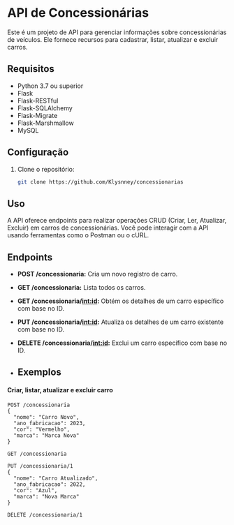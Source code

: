 # API de Concessionárias

Este é um projeto de API para gerenciar informações sobre concessionárias de veículos. Ele fornece recursos para cadastrar, listar, atualizar e excluir carros.

## Requisitos

- Python 3.7 ou superior
- Flask
- Flask-RESTful
- Flask-SQLAlchemy
- Flask-Migrate
- Flask-Marshmallow
- MySQL

## Configuração

1. Clone o repositório:

   ```bash
   git clone https://github.com/Klysnney/concessionarias

## Uso

A API oferece endpoints para realizar operações CRUD (Criar, Ler, Atualizar, Excluir) em carros de concessionárias. Você pode interagir com a API usando ferramentas como o Postman ou o cURL.

## Endpoints

- **POST /concessionaria:** Cria um novo registro de carro.
- **GET /concessionaria:** Lista todos os carros.
- **GET /concessionaria/<int:id>:** Obtém os detalhes de um carro específico com base no ID.
- **PUT /concessionaria/<int:id>:** Atualiza os detalhes de um carro existente com base no ID.
- **DELETE /concessionaria/<int:id>:** Exclui um carro específico com base no ID.

- ## Exemplos

#### Criar, listar, atualizar e excluir carro
```http
POST /concessionaria
{
  "nome": "Carro Novo",
  "ano_fabricacao": 2023,
  "cor": "Vermelho",
  "marca": "Marca Nova"
}

GET /concessionaria

PUT /concessionaria/1
{
  "nome": "Carro Atualizado",
  "ano_fabricacao": 2022,
  "cor": "Azul",
  "marca": "Nova Marca"
}

DELETE /concessionaria/1



